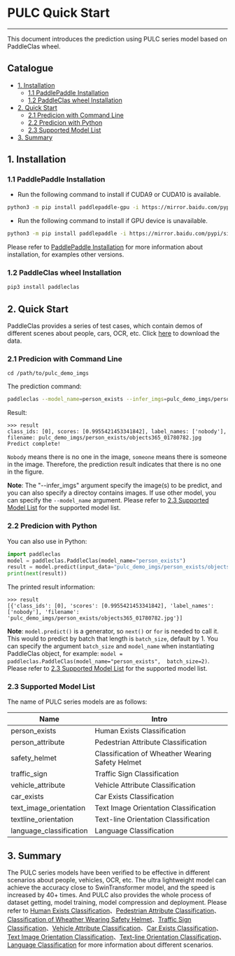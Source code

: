 # PULC Quick Start

------

This document introduces the prediction using PULC series model based on PaddleClas wheel.

## Catalogue

- [1. Installation](#1)
  - [1.1 PaddlePaddle Installation](#11)
  - [1.2 PaddleClas wheel Installation](#12)
- [2. Quick Start](#2)
  - [2.1 Predicion with Command Line](#2.1)
  - [2.2 Predicion with Python](#2.2)
  - [2.3 Supported Model List](#2.3)
- [3. Summary](#3)

<a name="1"></a>

## 1. Installation

<a name="1.1"></a>

### 1.1 PaddlePaddle Installation

- Run the following command to install if CUDA9 or CUDA10 is available.

```bash
python3 -m pip install paddlepaddle-gpu -i https://mirror.baidu.com/pypi/simple
```

- Run the following command to install if GPU device is unavailable.

```bash
python3 -m pip install paddlepaddle -i https://mirror.baidu.com/pypi/simple
```

Please refer to [PaddlePaddle Installation](https://www.paddlepaddle.org.cn/install/quick?docurl=/documentation/docs/en/install/pip/linux-pip_en.html) for more information about installation, for examples other versions.

<a name="1.2"></a>

### 1.2 PaddleClas wheel Installation

```bash
pip3 install paddleclas
```

<a name="2"></a>

## 2. Quick Start

PaddleClas provides a series of test cases, which contain demos of different scenes about people, cars, OCR, etc. Click [here](https://paddleclas.bj.bcebos.com/data/PULC/pulc_demo_imgs.zip) to download the data.

<a name="2.1"></a>

### 2.1 Predicion with Command Line

```
cd /path/to/pulc_demo_imgs
```

The prediction command:

```bash
paddleclas --model_name=person_exists --infer_imgs=pulc_demo_imgs/person_exists/objects365_01780782.jpg
```

Result:

```
>>> result
class_ids: [0], scores: [0.9955421453341842], label_names: ['nobody'], filename: pulc_demo_imgs/person_exists/objects365_01780782.jpg
Predict complete!
```
`Nobody` means there is no one in the image, `someone` means there is someone in the image. Therefore, the prediction result indicates that there is no one in the figure.

**Note**: The "--infer_imgs" argument specify the image(s) to be predict, and you can also specify a directoy contains images. If use other model, you can specify the `--model_name` argument. Please refer to [2.3 Supported Model List](#2.3) for the supported model list.

<a name="2.2"></a>

### 2.2 Predicion with Python

You can also use in Python:

```python
import paddleclas
model = paddleclas.PaddleClas(model_name="person_exists")
result = model.predict(input_data="pulc_demo_imgs/person_exists/objects365_01780782.jpg")
print(next(result))
```

The printed result information:

```
>>> result
[{'class_ids': [0], 'scores': [0.9955421453341842], 'label_names': ['nobody'], 'filename': 'pulc_demo_imgs/person_exists/objects365_01780782.jpg'}]
```

**Note**: `model.predict()` is a generator, so `next()` or `for` is needed to call it. This would to predict by batch that length is `batch_size`, default by 1. You can specify the argument `batch_size` and `model_name` when instantiating PaddleClas object, for example: `model = paddleclas.PaddleClas(model_name="person_exists",  batch_size=2)`. Please refer to [2.3 Supported Model List](#2.3) for the supported model list.

<a name="2.3"></a>

### 2.3 Supported Model List

The name of PULC series models are as follows:

| Name | Intro |
| --- | --- |
| person_exists | Human Exists Classification |
| person_attribute | Pedestrian Attribute Classification |
| safety_helmet | Classification of Wheather Wearing Safety Helmet |
| traffic_sign | Traffic Sign Classification |
| vehicle_attribute | Vehicle Attribute Classification |
| car_exists | Car Exists Classification |
| text_image_orientation | Text Image Orientation Classification |
| textline_orientation | Text-line Orientation Classification |
| language_classification | Language Classification |

<a name="3"></a>

## 3. Summary

The PULC series models have been verified to be effective in different scenarios about people, vehicles, OCR, etc. The ultra lightweight model can achieve the accuracy close to SwinTransformer model, and the speed is increased by 40+ times. And PULC also provides the whole process of dataset getting, model training, model compression and deployment. Please refer to [Human Exists Classification](PULC_person_exists_en.md)、[Pedestrian Attribute Classification](PULC_person_attribute_en.md)、[Classification of Wheather Wearing Safety Helmet](PULC_safety_helmet_en.md)、[Traffic Sign Classification](PULC_traffic_sign_en.md)、[Vehicle Attribute Classification](PULC_vehicle_attribute_en.md)、[Car Exists Classification](PULC_car_exists_en.md)、[Text Image Orientation Classification](PULC_text_image_orientation_en.md)、[Text-line Orientation Classification](PULC_textline_orientation_en.md)、[Language Classification](PULC_language_classification_en.md) for more information about different scenarios.
